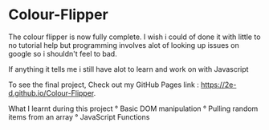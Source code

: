 # Colour-Flipper
The colour flipper is now fully complete. I wish i could of done it with little to no tutorial help but programming involves alot of looking up issues on google so i shouldn't feel to bad.

If anything it tells me i still have alot to learn and work on with Javascript


To see the final project, Check out my GitHub Pages link : https://2e-d.github.io/Colour-Flipper. 

What I learnt during this project 
° Basic DOM manipulation 
° Pulling random items from an array 
° JavaScript Functions 
